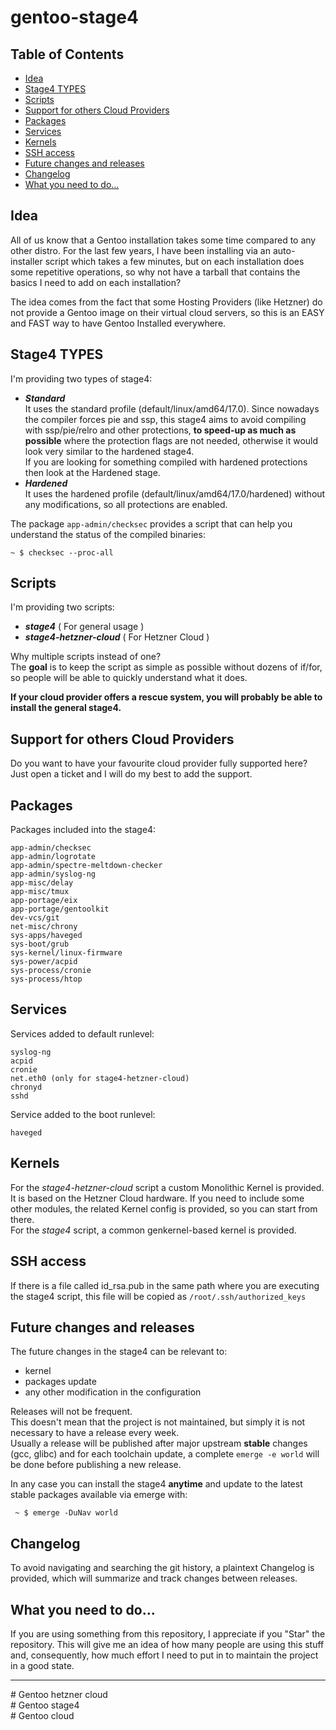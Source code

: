 # gentoo-stage4

## Table of Contents
- [Idea](#Idea)
- [Stage4 TYPES](#Stage4-types)
- [Scripts](#Scripts)
- [Support for others Cloud Providers](#Support-for-others-Cloud-Providers)
- [Packages](#Packages)
- [Services](#Services)
- [Kernels](#Kernels)
- [SSH access](#SSH-access)
- [Future changes and releases](#Future-changes-and-releases)
- [Changelog](#Changelog)
- [What you need to do...](#What-you-need-to-do...)

## Idea
All of us know that a Gentoo installation takes some time compared to any other distro. For the last few years, I have been installing via an auto-installer script which takes a few minutes, but on each installation does some repetitive operations, so why not have a tarball that contains the basics I need to add on each installation?

The idea comes from the fact that some Hosting Providers (like Hetzner) do not provide a Gentoo image on their virtual cloud servers, so this is an EASY and FAST way to have Gentoo Installed everywhere.

## Stage4 TYPES
I'm providing two types of stage4:
- ***Standard***  
 It uses the standard profile (default/linux/amd64/17.0). Since nowadays the compiler forces pie and ssp, this stage4 aims to avoid compiling with ssp/pie/relro and other protections, **to speed-up as much as possible** where the protection flags are not needed, otherwise it would look very similar to the hardened stage4.  
 If you are looking for something compiled with hardened protections then look at the Hardened stage.
- ***Hardened***  
 It uses the hardened profile (default/linux/amd64/17.0/hardened) without any modifications, so all protections are enabled.

The package `app-admin/checksec` provides a script that can help you understand the status of the compiled binaries:
~~~~
~ $ checksec --proc-all
~~~~

## Scripts
I'm providing two scripts:
- ***stage4*** ( For general usage )
- ***stage4-hetzner-cloud*** ( For Hetzner Cloud )

Why multiple scripts instead of one?  
The **goal** is to keep the script as simple as possible without dozens of if/for, so people will be able to quickly understand what it does.  

**If your cloud provider offers a rescue system, you will probably be able to install the general stage4.**

## Support for others Cloud Providers
Do you want to have your favourite cloud provider fully supported here? Just open a ticket and I will do my best to add the support.

## Packages
Packages included into the stage4:

~~~~
app-admin/checksec
app-admin/logrotate
app-admin/spectre-meltdown-checker
app-admin/syslog-ng
app-misc/delay
app-misc/tmux
app-portage/eix
app-portage/gentoolkit
dev-vcs/git
net-misc/chrony
sys-apps/haveged
sys-boot/grub
sys-kernel/linux-firmware
sys-power/acpid
sys-process/cronie
sys-process/htop
~~~~

## Services
Services added to default runlevel:
~~~~
syslog-ng
acpid
cronie
net.eth0 (only for stage4-hetzner-cloud)
chronyd
sshd
~~~~

Service added to the boot runlevel:
~~~~
haveged
~~~~

## Kernels
For the *stage4-hetzner-cloud* script a custom Monolithic Kernel is provided. It is based on the Hetzner Cloud hardware. If you need to include some other modules, the related Kernel config is provided, so you can start from there.  
For the *stage4* script, a common genkernel-based kernel is provided.

## SSH access
If there is a file called id_rsa.pub in the same path where you are executing the stage4 script, this file will be copied as `/root/.ssh/authorized_keys`

## Future changes and releases
The future changes in the stage4 can be relevant to:
- kernel
- packages update
- any other modification in the configuration

Releases will not be frequent.  
This doesn't mean that the project is not maintained, but simply it is not necessary to have a release every week.  
Usually a release will be published after major upstream **stable** changes (gcc, glibc) and for each toolchain update, a complete `emerge -e world` will be done before publishing a new release.  

In any case you can install the stage4 **anytime** and update to the latest stable packages available via emerge with:

` ~ $ emerge -DuNav world`

## Changelog
To avoid navigating and searching the git history, a plaintext Changelog is provided, which will summarize and track changes between releases.

## What you need to do...
If you are using something from this repository, I appreciate if you "Star" the repository. This will give me an idea of how many people are using this stuff and, consequently, how much effort I need to put in to maintain the project in a good state.

---

\# Gentoo hetzner cloud  
\# Gentoo stage4  
\# Gentoo cloud  
